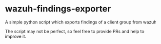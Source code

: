 # wazuh-findings-exporter
A simple python script which exports findings of a client group from wazuh

The script may not be perfect, so feel free to provide PRs and help to improve it.